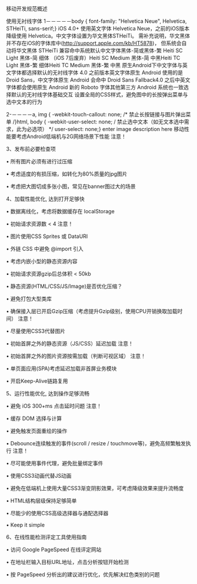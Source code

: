 
移动开发规范概述

使用无衬线字体
1－－－－－body { font-family: "Helvetica Neue", Helvetica, STHeiTi, sans-serif;}
iOS 4.0+ 使用英文字体 Helvetica Neue，之前的iOS版本降级使用 Helvetica。中文字体设置为华文黑体STHeiTi。 需补充说明，华文黑体并不存在iOS的字体库中(http://support.apple.com/kb/HT5878)， 但系统会自动将华文黑体 STHeiTi 兼容命中系统默认中文字体黑体-简或黑体-繁
Heiti SC Light 黑体-简 细体 （iOS 7后废弃）Heiti SC Medium 黑体-简 中黑Heiti TC Light 黑体-繁 细体Heiti TC Medium 黑体-繁 中黑
原生Android下中文字体与英文字体都选择默认的无衬线字体
4.0 之前版本英文字体原生 Android 使用的是 Droid Sans，中文字体原生 Android 会命中 Droid Sans Fallback4.0 之后中英文字体都会使用原生 Android 新的 Roboto 字体其他第三方 Android 系统也一致选择默认的无衬线字体基础交互
设置全局的CSS样式，避免图中的长按弹出菜单与选中文本的行为

2-－－－－a, img { -webkit-touch-callout: none; /* 禁止长按链接与图片弹出菜单 /}html, body { -webkit-user-select: none; / 禁止选中文本（如无文本选中需求，此为必选项） */ user-select: none;}
enter image description here 移动性能要考虑Android低端机与2G网络场景下性能 注意！




3、发布前必要检查项

• 所有图片必须有进行过压缩

• 考虑适度的有损压缩，如转化为80%质量的jpg图片

• 考虑把大图切成多张小图，常见在banner图过大的场景



4、加载性能优化, 达到打开足够快

• 数据离线化，考虑将数据缓存在 localStorage

• 初始请求资源数 < 4 注意！

• 图片使用CSS Sprites 或 DataURI

• 外链 CSS 中避免 @import 引入

• 考虑内嵌小型的静态资源内容

• 初始请求资源gzip后总体积 < 50kb

• 静态资源(HTML/CSS/JS/Image)是否优化压缩？

• 避免打包大型类库

• 确保接入层已开启Gzip压缩（考虑提升Gzip级别，使用CPU开销换取加载时间） 注意！

• 尽量使用CSS3代替图片

• 初始首屏之外的静态资源（JS/CSS）延迟加载 注意！

• 初始首屏之外的图片资源按需加载（判断可视区域） 注意！

• 单页面应用(SPA)考虑延迟加载非首屏业务模块

• 开启Keep-Alive链路复用



5、运行性能优化, 达到操作足够流畅

• 避免 iOS 300+ms 点击延时问题 注意！

• 缓存 DOM 选择与计算

• 避免触发页面重绘的操作

• Debounce连续触发的事件(scroll / resize / touchmove等)，避免高频繁触发执行 注意！

• 尽可能使用事件代理，避免批量绑定事件

• 使用CSS3动画代替JS动画

• 避免在低端机上使用大量CSS3渐变阴影效果，可考虑降级效果来提升流畅度

• HTML结构层级保持足够简单

• 尽能少的使用CSS高级选择器与通配选择器

• Keep it simple


6、在线性能检测评定工具使用指南

• 访问 Google PageSpeed 在线评定网站

• 在地址栏输入目标URL地址，点击分析按钮开始检测

• 按 PageSpeed 分析出的建议进行优化，优先解决红色类别的问题 

